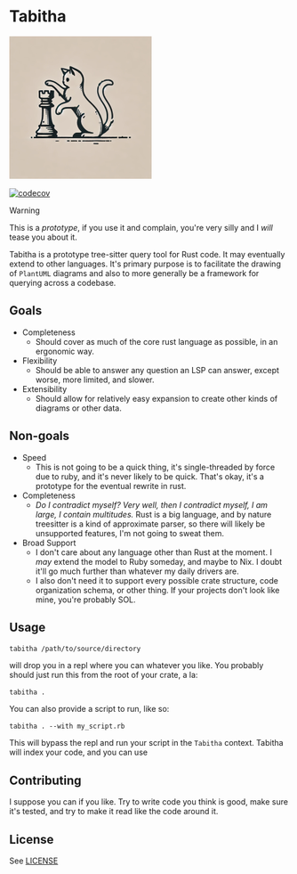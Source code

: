# Tabitha

<img src="assets/tabitha.png" width="256">

[![codecov](https://codecov.io/gh/jfredett/tabitha/graph/badge.svg?token=DE2MWYILG9)](https://codecov.io/gh/jfredett/tabitha)


> [!WARNING]
> This is a _prototype_, if you use it and complain, you're very silly and I _will_ tease you about it.

Tabitha is a prototype tree-sitter query tool for Rust code. It may eventually extend to other languages. It's primary
purpose is to facilitate the drawing of `PlantUML` diagrams and also to more generally be a framework for querying 
across a codebase.

## Goals

- Completeness
    - Should cover as much of the core rust language as possible, in an ergonomic way.
- Flexibility
    - Should be able to answer any question an LSP can answer, except worse, more limited, and slower.
- Extensibility
    - Should allow for relatively easy expansion to create other kinds of diagrams or other data.

## Non-goals

- Speed
    - This is not going to be a quick thing, it's single-threaded by force due to ruby, and it's never likely to be
    quick. That's okay, it's a prototype for the eventual rewrite in rust.
- Completeness
    - _Do I contradict myself? Very well, then I contradict myself, I am large, I contain multitudes._ Rust is a big
    language, and by nature treesitter is a kind of approximate parser, so there will likely be unsupported features,
    I'm not going to sweat them.
- Broad Support
    - I don't care about any language other than Rust at the moment. I _may_ extend the model to Ruby someday, and maybe
      to Nix. I doubt it'll go much further than whatever my daily drivers are.
    - I also don't need it to support every possible crate structure, code organization schema, or other thing. If your
      projects don't look like mine, you're probably SOL.

## Usage

```shell
tabitha /path/to/source/directory
```

will drop you in a repl where you can whatever you like. You probably should just run this from the root of your crate,
a la:

```shell
tabitha .
```

You can also provide a script to run, like so:

```shell
tabitha . --with my_script.rb
```

This will bypass the repl and run your script in the `Tabitha` context. Tabitha will index your code, and you can use

## Contributing

I suppose you can if you like. Try to write code you think is good, make sure it's tested, and try to make it read like
the code around it.

## License

See [LICENSE](LICENSE.md)
